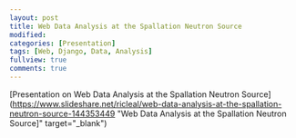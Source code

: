 ```yaml
---
layout: post
title: Web Data Analysis at the Spallation Neutron Source
modified:
categories: [Presentation]
tags: [Web, Django, Data, Analysis]
fullview: true
comments: true
---
```


[Presentation on Web Data Analysis at the Spallation Neutron Source](https://www.slideshare.net/ricleal/web-data-analysis-at-the-spallation-neutron-source-144353449 "Web Data Analysis at the Spallation Neutron Source]" target="_blank")